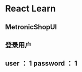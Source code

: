 # React Learn
MetronicShopUI
-------------
登录用户
----------------
user     ： 1
password ： 1
--------------